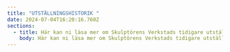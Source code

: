 ```yaml
---
title: "UTSTÄLLNINGSHISTORIK "
date: 2024-07-04T16:20:16.760Z
sections:
  - title: Här kan ni läsa mer om Skulptörens Verkstads tidigare utställningar
    body: Här kan ni läsa mer om Skulptörens Verkstads tidigare utställningar
---
```

